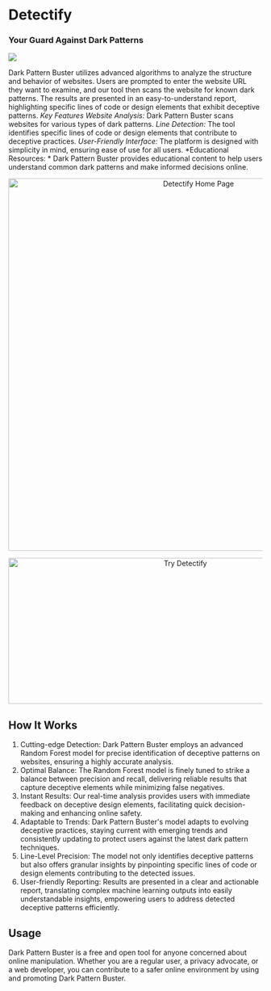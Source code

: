 # Detectify 
### Your Guard Against Dark Patterns

<img src="https://i.postimg.cc/L6tmMSRp/Logo.jpg">

Dark Pattern Buster utilizes advanced algorithms to analyze the structure and behavior of websites. 
Users are prompted to enter the website URL they want to examine, and our tool then scans the 
website for known dark patterns. The results are presented in an easy-to-understand report, 
highlighting specific lines of code or design elements that exhibit deceptive patterns.
*Key Features*
*Website Analysis:* Dark Pattern Buster scans websites for various types of dark patterns.
*Line Detection:* The tool identifies specific lines of code or design elements that contribute to 
deceptive practices.
*User-Friendly Interface:* The platform is designed with simplicity in mind, ensuring ease of use for 
all users.
*Educational Resources: * Dark Pattern Buster provides educational content to help users understand 
common dark patterns and make informed decisions online.
<p align="center">
 <img src=""C:\Users\Anni\Desktop\Hachathons\DarkPatternBuster\Img1.jpg"" alt="Detectify Home Page" width="738">
</p>
<p align="center">
<img src=""C:\Users\Anni\Desktop\Hachathons\DarkPatternBuster\Img2.jpg""
 alt="Try Detectify"
 width="686" height="289">
</p>

## How It Works
1. Cutting-edge Detection: Dark Pattern Buster employs an advanced Random Forest model for 
precise identification of deceptive patterns on websites, ensuring a highly accurate analysis.
2. Optimal Balance: The Random Forest model is finely tuned to strike a balance between precision 
and recall, delivering reliable results that capture deceptive elements while minimizing false 
negatives.
3. Instant Results: Our real-time analysis provides users with immediate feedback on deceptive 
design elements, facilitating quick decision-making and enhancing online safety.
4. Adaptable to Trends: Dark Pattern Buster's model adapts to evolving deceptive practices, staying 
current with emerging trends and consistently updating to protect users against the latest dark 
pattern techniques.
5. Line-Level Precision: The model not only identifies deceptive patterns but also offers granular 
insights by pinpointing specific lines of code or design elements contributing to the detected issues.
6. User-friendly Reporting: Results are presented in a clear and actionable report, translating 
complex machine learning outputs into easily understandable insights, empowering users to address 
detected deceptive patterns efficiently.
## Usage
Dark Pattern Buster is a free and open tool for anyone concerned about online manipulation. 
Whether you are a regular user, a privacy advocate, or a web developer, you can contribute to a 
safer online environment by using and promoting Dark Pattern Buster.
